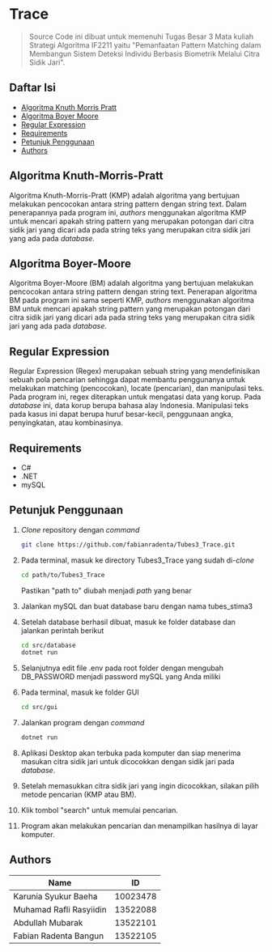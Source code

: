 # Trace

> Source Code ini dibuat untuk memenuhi Tugas Besar 3 Mata kuliah Strategi Algoritma IF2211 yaitu "Pemanfaatan Pattern Matching dalam Membangun Sistem Deteksi Individu Berbasis Biometrik Melalui Citra Sidik Jari".

## Daftar Isi

- [Algoritma Knuth Morris Pratt ](#algoritma-knuth-morris--ratt)
- [Algoritma Boyer Moore](#algoritma-boyer-moore)
- [Regular Expression](#regular-expression)
- [Requirements](#requirements)
- [Petunjuk Penggunaan](#petunjuk-penggunaan)
- [Authors](#authors)

## Algoritma Knuth-Morris-Pratt 
Algoritma Knuth-Morris-Pratt (KMP) adalah algoritma yang bertujuan melakukan pencocokan antara string pattern dengan string text. Dalam penerapannya pada program ini, <i>authors</i> menggunakan algoritma KMP untuk mencari apakah string pattern yang merupakan potongan dari citra sidik jari yang dicari ada pada string teks yang merupakan citra sidik jari yang ada pada <i>database</i>.

## Algoritma Boyer-Moore
Algoritma Boyer-Moore (BM) adalah algoritma yang bertujuan melakukan pencocokan antara string pattern dengan string text. Penerapan algoritma BM pada program ini sama seperti KMP, <i>authors</i> menggunakan algoritma BM untuk mencari apakah string pattern yang merupakan potongan dari citra sidik jari yang dicari ada pada string teks yang merupakan citra sidik jari yang ada pada <i>database</i>.


## Regular Expression
Regular Expression (Regex) merupakan sebuah string yang mendefinisikan sebuah pola pencarian sehingga dapat membantu penggunanya untuk melakukan matching (pencocokan), locate (pencarian), dan manipulasi teks. Pada program ini, regex diterapkan untuk mengatasi data yang korup. Pada <i>database</i> ini,  data korup berupa bahasa alay Indonesia. Manipulasi teks pada kasus ini dapat berupa huruf besar-kecil, penggunaan angka, penyingkatan, atau kombinasinya.

## Requirements

- C#
- .NET
- mySQL

## Petunjuk Penggunaan

1. <i>Clone</i> repository dengan <i>command</i>

   ```bash
   git clone https://github.com/fabianradenta/Tubes3_Trace.git
   ```

2. Pada terminal, masuk ke directory Tubes3_Trace yang sudah di-<i>clone</i>


   ```bash
   cd path/to/Tubes3_Trace
   ```

   Pastikan "path to" diubah menjadi <i>path</i> yang benar

3. Jalankan mySQL dan buat database baru dengan nama tubes_stima3

4. Setelah database berhasil dibuat, masuk ke folder database dan jalankan perintah berikut
   ```bash
   cd src/database
   dotnet run
   ```

5. Selanjutnya edit file .env pada root folder dengan mengubah DB_PASSWORD menjadi password mySQL yang Anda miliki
   
5. Pada terminal, masuk ke folder GUI

   ```bash
   cd src/gui
   ```

6. Jalankan program dengan <i>command</i>
    ```bash
    dotnet run
    ```

7. Aplikasi Desktop akan terbuka pada komputer dan siap menerima masukan citra sidik jari untuk dicocokkan dengan sidik jari pada <i>database</i>.

8. Setelah memasukkan citra sidik jari yang ingin dicocokkan, silakan pilih metode pencarian (KMP atau BM).

9. Klik tombol "search" untuk memulai pencarian.

10. Program akan melakukan pencarian dan menampilkan hasilnya di layar komputer.

## Authors

<!-- nama dan nim -->

| Name                             | ID       |
| -------------------------------- | -------- |
| Karunia Syukur Baeha             | 10023478 |
| Muhamad Rafli Rasyiidin          | 13522088 |
| Abdullah Mubarak                 | 13522101 |
| Fabian Radenta Bangun            | 13522105 |

